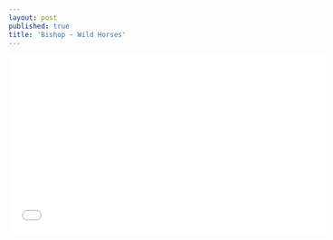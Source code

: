 ```yaml
---
layout: post
published: true
title: 'Bishop - Wild Horses'
---
```


<iframe width="560" height="315" src="//www.youtube.com/embed/ioxjCVvtFNk" frameborder="0"> </iframe>
